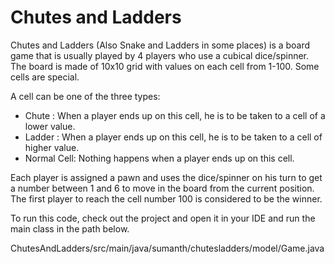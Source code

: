 # Chutes and Ladders

Chutes and Ladders (Also Snake and Ladders in some places) is a board game that is usually played by 4 players who use a 
cubical dice/spinner. The board is made of 10x10 grid with values on each cell from 1-100.
Some cells are special. 

A cell can be one of the three types:
 
 - Chute : When a player ends up on this cell, he is to be taken to a cell of a lower value.
 - Ladder : When a player ends up on this cell, he is to be taken to a cell of higher value.
 - Normal Cell: Nothing happens when a player ends up on this cell.
  
Each player is assigned a pawn and uses the dice/spinner on his turn to get a number between 1 and 6 to move in the board from the current position. 
The first player to reach the cell number 100 is considered to be the winner. 


To run this code, check out the project and open it in your IDE and run the main class in the path below.

ChutesAndLadders/src/main/java/sumanth/chutesladders/model/Game.java
    